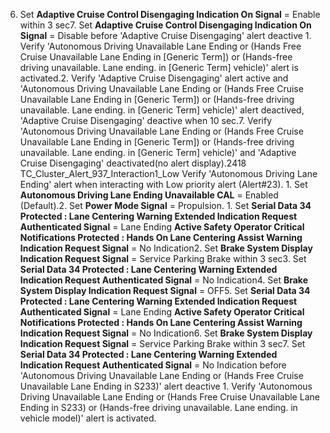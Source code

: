 6. Set **Adaptive Cruise Control Disengaging Indication On Signal** = Enable within 3 sec7. Set **Adaptive Cruise Control Disengaging Indication On Signal** = Disable before 'Adaptive Cruise Disengaging' alert deactive 1. Verify 'Autonomous Driving Unavailable Lane Ending or (Hands Free Cruise Unavailable Lane Ending in [Generic Term]) or (Hands-free driving unavailable. Lane ending. in [Generic Term] vehicle)' alert is activated.2. Verify 'Adaptive Cruise Disengaging' alert active and 'Autonomous Driving Unavailable Lane Ending or (Hands Free Cruise Unavailable Lane Ending in [Generic Term]) or (Hands-free driving unavailable. Lane ending. in [Generic Term] vehicle)' alert deactived, 'Adaptive Cruise Disengaging' deactive when 10 sec.7. Verify 'Autonomous Driving Unavailable Lane Ending or (Hands Free Cruise Unavailable Lane Ending in [Generic Term]) or (Hands-free driving unavailable. Lane ending. in [Generic Term] vehicle)' and 'Adaptive Cruise Disengaging' deactivated(no alert display).2418 TC_Cluster_Alert_937_Interaction1_Low Verify 'Autonomous Driving Lane Ending' alert when interacting with Low priority alert (Alert#23). 1. Set **Autonomous Driving Lane Ending Unavailable CAL** = Enabled (Default).2. Set **Power Mode Signal** = Propulsion. 1. Set **Serial Data 34 Protected : Lane Centering Warning Extended Indication Request Authenticated Signal** = Lane Ending **Active Safety Operator Critical Notifications Protected : Hands On Lane Centering Assist Warning Indication Request Signal** = No Indication2. Set **Brake System Display Indication Request Signal** = Service Parking Brake within 3 sec3. Set **Serial Data 34 Protected : Lane Centering Warning Extended Indication Request Authenticated Signal** = No Indication4. Set **Brake System Display Indication Request Signal** = OFF5. Set **Serial Data 34 Protected : Lane Centering Warning Extended Indication Request Authenticated Signal** = Lane Ending **Active Safety Operator Critical Notifications Protected : Hands On Lane Centering Assist Warning Indication Request Signal** = No Indication6. Set **Brake System Display Indication Request Signal** = Service Parking Brake within 3 sec7. Set **Serial Data 34 Protected : Lane Centering Warning Extended Indication Request Authenticated Signal** = No Indication before 'Autonomous Driving Unavailable Lane Ending or (Hands Free Cruise Unavailable Lane Ending in S233)' alert deactive 1. Verify 'Autonomous Driving Unavailable Lane Ending or (Hands Free Cruise Unavailable Lane Ending in S233) or (Hands-free driving unavailable. Lane ending. in vehicle model)' alert is activated.